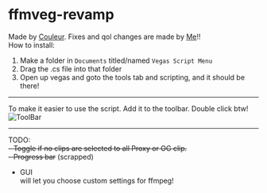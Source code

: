 # ffmveg-revamp
Made by [Couleur](https://github.com/couleurm). Fixes and qol changes are made by [Me](https://github.com/Vramuser)!!
<br>
How to install: 
1. Make a folder in `Documents` titled/named `Vegas Script Menu`
2. Drag the .cs file into that folder
3. Open up vegas and goto the tools tab and scripting, and it should be there!
--------------
To make it easier to use the script. Add it to the toolbar.
Double click btw! 
![ToolBar](https://github.com/user-attachments/assets/825a3f27-39bf-45db-b92b-4ebf77c51bd5)

--------------
TODO:
<br>
~~- Toggle if no clips are selected to all Proxy or OG clip.~~
<br>
~~- Progress bar~~ (scrapped)
- GUI
  <br>
  will let you choose custom settings for ffmpeg! 
    
